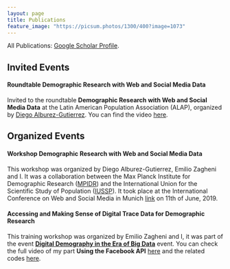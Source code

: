 ```yaml
---
layout: page
title: Publications
feature_image: "https://picsum.photos/1300/400?image=1073"
---
```


All Publications: [Google Scholar Profile](https://scholar.google.com/citations?user=xuc6rUEAAAAJ&hl=en).


## Invited Events

#### Roundtable Demographic Research with Web and Social Media Data

Invited to the roundtable **Demographic Research with Web and Social Media Data** at the Latin American Population Association (ALAP), organized by [Diego Alburez-Gutierrez](https://www.demogr.mpg.de/en/about_us_6113/staff_directory_1899/diego_alburez_gutierrez_3783). You can find the video [here](https://www.youtube.com/watch?v=X0HIExHsq3E).

## Organized Events

#### Workshop Demographic Research with Web and Social Media Data

This workshop was organized by Diego Alburez-Gutierrez, Emilio Zagheni and I. It was a collaboration between the Max Planck Institute for Demographic Research ([MPIDR](https://www.demogr.mpg.de/en/default.htm)) and the International Union for the Scientific Study of Population ([IUSSP](https://iussp.org/en)). It took place at the International Conference on Web and Social Media in Munich [link](https://iussp.org/en/workshop-demographic-research-web-and-social-media-data) on 11th of June, 2019.


#### Accessing and Making Sense of Digital Trace Data for Demographic Research

This training workshop was organized by Emilio Zagheni and I, it was part of the event [**Digital Demography in the Era of Big Data**](https://iussp.org/en/digital-demography-era-big-data) event. You can check the full video of my part **Using the Facebook API** [here](https://vimeo.com/351372897/08e873f197) and the related codes [here](https://github.com/SofiaG1l/Using_Facebook_API).


